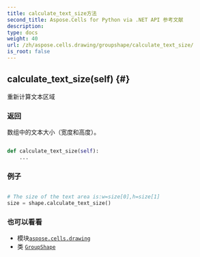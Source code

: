 ```yaml
---
title: calculate_text_size方法
second_title: Aspose.Cells for Python via .NET API 参考文献
description:
type: docs
weight: 40
url: /zh/aspose.cells.drawing/groupshape/calculate_text_size/
is_root: false
---
```

##  calculate_text_size(self) {#}
重新计算文本区域


### 返回

数组中的文本大小（宽度和高度）。


```python

def calculate_text_size(self):
    ...
```



### 例子

```python

# The size of the text area is:w=size[0],h=size[1]
size = shape.calculate_text_size()

```



### 也可以看看
* 模块[`aspose.cells.drawing`](../../)
* 类 [`GroupShape`](/cells/python-net/zh/aspose.cells.drawing/groupshape)
